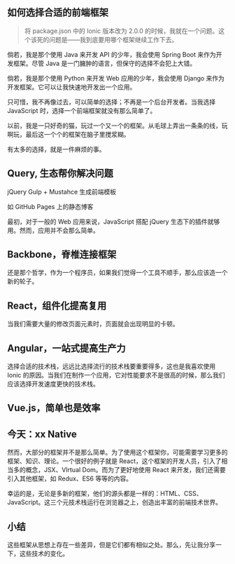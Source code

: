如何选择合适的前端框架
---

> 将 package.json 中的 Ionic 版本改为 2.0.0 的时候，我就在一个问题。这个该死的问题是——我到底要用哪个框架继续工作下去。

倘若，我是那个使用 Java 来开发 API 的少年，我会使用 Spring Boot 来作为开发框架。尽管 Java 是一门臃肿的语言，但保守的选择不会犯上大错。

倘若，我是那个使用 Python 来开发  Web 应用的少年，我会使用 Django 来作为开发框架。它可以让我快速地开发出一个应用。

只可惜，我不再像过去，可以简单的选择；不再是一个后台开发者。当我选择 JavaScript 时，选择一个前端框架就没有那么简单了。

以前，我是一只好奇的猫，玩过一个又一个的框架。从毛球上弄出一条条的线，玩啊玩，最后这一个个的框架在脑子里搅浆糊。

有太多的选择，就是一件麻烦的事。

Query, 生态帮你解决问题
---

jQuery Gulp + Mustahce 生成前端模板

如 GitHub Pages 上的静态博客

最初，对于一般的 Web 应用来说，JavaScript 搭配 jQuery 生态下的插件就够用。然而，应用并不会那么简单。

Backbone，脊椎连接框架
---

还是那个哲学，作为一个程序员，如果我们觉得一个工具不顺手，那么应该造一个新的轮子。

React，组件化提高复用
---

当我们需要大量的修改页面元素时，页面就会出现明显的卡顿。

Angular，一站式提高生产力
---

选择合适的技术栈，远远比选择流行的技术栈要重要得多，这也是我喜欢使用 Ionic 的原因。当我们在制作一个应用，它对性能要求不是很高的时候，那么我们应该选择开发速度更快的技术栈。

Vue.js，简单也是效率
---

今天：xx Native
---

然而，大部分的框架并不是那么简单。为了使用这个框架你，可能需要学习更多的框架、知识、理论。一个很好的例子就是 React，这个框架的开发人员，引入了相当多的概念，JSX、VIrtual Dom。而为了更好地使用 React 来开发，我们还需要引入其他框架，如 Redux、ES6 等等的内容。

幸运的是，无论是多新的框架，他们的源头都是一样的：HTML、CSS、JavaScript。这三个元技术栈运行在浏览器之上，创造出丰富的前端技术世界。

小结
---

这些框架从思想上存在一些差异，但是它们都有相似之处。那么，先让我分享一下，这些技术的变化。

